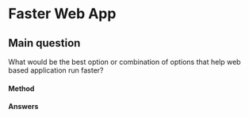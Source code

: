 # Faster Web App

## Main question
What would be the best option or combination of options that help web based application run faster?


<!-- 
How does WebAssembly impact performance in the client?
  - What are the capabilities of WebAssembly in the client?
  - Where does WebAssembly improve performance the most?
  -  -->

#### Method

#### Answers



